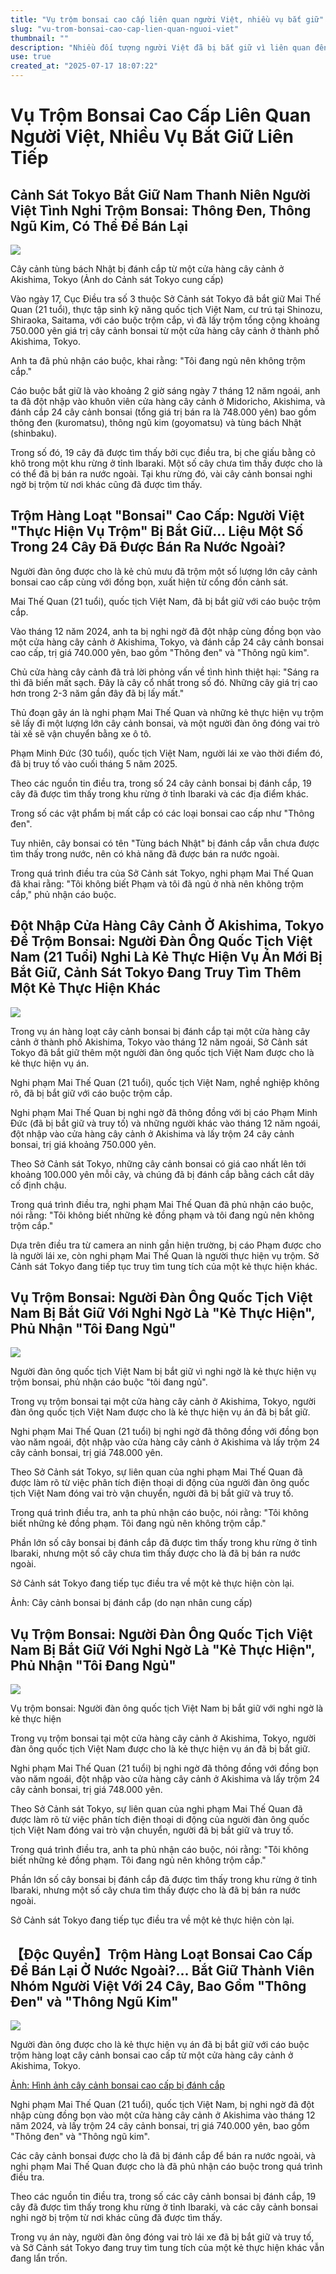 ```yaml
---
title: "Vụ trộm bonsai cao cấp liên quan người Việt, nhiều vụ bắt giữ"
slug: "vu-trom-bonsai-cao-cap-lien-quan-nguoi-viet"
thumbnail: ""
description: "Nhiều đối tượng người Việt đã bị bắt giữ vì liên quan đến vụ trộm 24 cây cảnh bonsai trị giá gần 750.000 yên tại Tokyo, trong đó một số cây nghi vấn đã được bán ra nước ngoài."
use: true
created_at: "2025-07-17 18:07:22"
---
```


# Vụ Trộm Bonsai Cao Cấp Liên Quan Người Việt, Nhiều Vụ Bắt Giữ Liên Tiếp

## Cảnh Sát Tokyo Bắt Giữ Nam Thanh Niên Người Việt Tình Nghi Trộm Bonsai: Thông Đen, Thông Ngũ Kim, Có Thể Để Bán Lại

![](/images/20250717-00000085-jij-000-10-view.webp)

Cây cảnh tùng bách Nhật bị đánh cắp từ một cửa hàng cây cảnh ở Akishima, Tokyo (Ảnh do Cảnh sát Tokyo cung cấp)

Vào ngày 17, Cục Điều tra số 3 thuộc Sở Cảnh sát Tokyo đã bắt giữ Mai Thế Quan (21 tuổi), thực tập sinh kỹ năng quốc tịch Việt Nam, cư trú tại Shinozu, Shiraoka, Saitama, với cáo buộc trộm cắp, vì đã lấy trộm tổng cộng khoảng 750.000 yên giá trị cây cảnh bonsai từ một cửa hàng cây cảnh ở thành phố Akishima, Tokyo.

Anh ta đã phủ nhận cáo buộc, khai rằng: "Tôi đang ngủ nên không trộm cắp."

Cáo buộc bắt giữ là vào khoảng 2 giờ sáng ngày 7 tháng 12 năm ngoái, anh ta đã đột nhập vào khuôn viên cửa hàng cây cảnh ở Midoricho, Akishima, và đánh cắp 24 cây cảnh bonsai (tổng giá trị bán ra là 748.000 yên) bao gồm thông đen (kuromatsu), thông ngũ kim (goyomatsu) và tùng bách Nhật (shinbaku).

Trong số đó, 19 cây đã được tìm thấy bởi cục điều tra, bị che giấu bằng cỏ khô trong một khu rừng ở tỉnh Ibaraki. Một số cây chưa tìm thấy được cho là có thể đã bị bán ra nước ngoài. Tại khu rừng đó, vài cây cảnh bonsai nghi ngờ bị trộm từ nơi khác cũng đã được tìm thấy.

## Trộm Hàng Loạt "Bonsai" Cao Cấp: Người Việt "Thực Hiện Vụ Trộm" Bị Bắt Giữ... Liệu Một Số Trong 24 Cây Đã Được Bán Ra Nước Ngoài?

Người đàn ông được cho là kẻ chủ mưu đã trộm một số lượng lớn cây cảnh bonsai cao cấp cùng với đồng bọn, xuất hiện từ cổng đồn cảnh sát.

Mai Thế Quan (21 tuổi), quốc tịch Việt Nam, đã bị bắt giữ với cáo buộc trộm cắp.

Vào tháng 12 năm 2024, anh ta bị nghi ngờ đã đột nhập cùng đồng bọn vào một cửa hàng cây cảnh ở Akishima, Tokyo, và đánh cắp 24 cây cảnh bonsai cao cấp, trị giá 740.000 yên, bao gồm "Thông đen" và "Thông ngũ kim".

Chủ cửa hàng cây cảnh đã trả lời phỏng vấn về tình hình thiệt hại: "Sáng ra thì đã biến mất sạch. Đây là cây cổ nhất trong số đó. Những cây giá trị cao hơn trong 2-3 năm gần đây đã bị lấy mất."

Thủ đoạn gây án là nghi phạm Mai Thế Quan và những kẻ thực hiện vụ trộm sẽ lấy đi một lượng lớn cây cảnh bonsai, và một người đàn ông đóng vai trò tài xế sẽ vận chuyển bằng xe ô tô.

Phạm Minh Đức (30 tuổi), quốc tịch Việt Nam, người lái xe vào thời điểm đó, đã bị truy tố vào cuối tháng 5 năm 2025.

Theo các nguồn tin điều tra, trong số 24 cây cảnh bonsai bị đánh cắp, 19 cây đã được tìm thấy trong khu rừng ở tỉnh Ibaraki và các địa điểm khác.

Trong số các vật phẩm bị mất cắp có các loại bonsai cao cấp như "Thông đen".

Tuy nhiên, cây bonsai có tên "Tùng bách Nhật" bị đánh cắp vẫn chưa được tìm thấy trong nước, nên có khả năng đã được bán ra nước ngoài.

Trong quá trình điều tra của Sở Cảnh sát Tokyo, nghi phạm Mai Thế Quan đã khai rằng: "Tôi không biết Phạm và tôi đã ngủ ở nhà nên không trộm cắp," phủ nhận cáo buộc.

## Đột Nhập Cửa Hàng Cây Cảnh Ở Akishima, Tokyo Để Trộm Bonsai: Người Đàn Ông Quốc Tịch Việt Nam (21 Tuổi) Nghi Là Kẻ Thực Hiện Vụ Án Mới Bị Bắt Giữ, Cảnh Sát Tokyo Đang Truy Tìm Thêm Một Kẻ Thực Hiện Khác

![](/images/20250717-07249101-jnn-000-3-view.webp)

Trong vụ án hàng loạt cây cảnh bonsai bị đánh cắp tại một cửa hàng cây cảnh ở thành phố Akishima, Tokyo vào tháng 12 năm ngoái, Sở Cảnh sát Tokyo đã bắt giữ thêm một người đàn ông quốc tịch Việt Nam được cho là kẻ thực hiện vụ án.

Nghi phạm Mai Thế Quan (21 tuổi), quốc tịch Việt Nam, nghề nghiệp không rõ, đã bị bắt giữ với cáo buộc trộm cắp.

Nghi phạm Mai Thế Quan bị nghi ngờ đã thông đồng với bị cáo Phạm Minh Đức (đã bị bắt giữ và truy tố) và những người khác vào tháng 12 năm ngoái, đột nhập vào cửa hàng cây cảnh ở Akishima và lấy trộm 24 cây cảnh bonsai, trị giá khoảng 750.000 yên.

Theo Sở Cảnh sát Tokyo, những cây cảnh bonsai có giá cao nhất lên tới khoảng 100.000 yên mỗi cây, và chúng đã bị đánh cắp bằng cách cắt dây cố định chậu.

Trong quá trình điều tra, nghi phạm Mai Thế Quan đã phủ nhận cáo buộc, nói rằng: "Tôi không biết những kẻ đồng phạm và tôi đang ngủ nên không trộm cắp."

Dựa trên điều tra từ camera an ninh gần hiện trường, bị cáo Phạm được cho là người lái xe, còn nghi phạm Mai Thế Quan là người thực hiện vụ trộm. Sở Cảnh sát Tokyo đang tiếp tục truy tìm tung tích của một kẻ thực hiện khác.

## Vụ Trộm Bonsai: Người Đàn Ông Quốc Tịch Việt Nam Bị Bắt Giữ Với Nghi Ngờ Là "Kẻ Thực Hiện", Phủ Nhận "Tôi Đang Ngủ"

![](/images/20250717-00000048-ann-000-4-view.webp)

Người đàn ông quốc tịch Việt Nam bị bắt giữ vì nghi ngờ là kẻ thực hiện vụ trộm bonsai, phủ nhận cáo buộc "tôi đang ngủ".

Trong vụ trộm bonsai tại một cửa hàng cây cảnh ở Akishima, Tokyo, người đàn ông quốc tịch Việt Nam được cho là kẻ thực hiện vụ án đã bị bắt giữ.

Nghi phạm Mai Thế Quan (21 tuổi) bị nghi ngờ đã thông đồng với đồng bọn vào năm ngoái, đột nhập vào cửa hàng cây cảnh ở Akishima và lấy trộm 24 cây cảnh bonsai, trị giá 748.000 yên.

Theo Sở Cảnh sát Tokyo, sự liên quan của nghi phạm Mai Thế Quan đã được làm rõ từ việc phân tích điện thoại di động của người đàn ông quốc tịch Việt Nam đóng vai trò vận chuyển, người đã bị bắt giữ và truy tố.

Trong quá trình điều tra, anh ta phủ nhận cáo buộc, nói rằng: "Tôi không biết những kẻ đồng phạm. Tôi đang ngủ nên không trộm cắp."

Phần lớn số cây bonsai bị đánh cắp đã được tìm thấy trong khu rừng ở tỉnh Ibaraki, nhưng một số cây chưa tìm thấy được cho là đã bị bán ra nước ngoài.

Sở Cảnh sát Tokyo đang tiếp tục điều tra về một kẻ thực hiện còn lại.

Ảnh: Cây cảnh bonsai bị đánh cắp (do nạn nhân cung cấp)

## Vụ Trộm Bonsai: Người Đàn Ông Quốc Tịch Việt Nam Bị Bắt Giữ Với Nghi Ngờ Là "Kẻ Thực Hiện", Phủ Nhận "Tôi Đang Ngủ"

![](/images/20250717-00010015-annd-000-2-view.webp)

Vụ trộm bonsai: Người đàn ông quốc tịch Việt Nam bị bắt giữ với nghi ngờ là kẻ thực hiện

Trong vụ trộm bonsai tại một cửa hàng cây cảnh ở Akishima, Tokyo, người đàn ông quốc tịch Việt Nam được cho là kẻ thực hiện vụ án đã bị bắt giữ.

Nghi phạm Mai Thế Quan (21 tuổi) bị nghi ngờ đã thông đồng với đồng bọn vào năm ngoái, đột nhập vào cửa hàng cây cảnh ở Akishima và lấy trộm 24 cây cảnh bonsai, trị giá 748.000 yên.

Theo Sở Cảnh sát Tokyo, sự liên quan của nghi phạm Mai Thế Quan đã được làm rõ từ việc phân tích điện thoại di động của người đàn ông quốc tịch Việt Nam đóng vai trò vận chuyển, người đã bị bắt giữ và truy tố.

Trong quá trình điều tra, anh ta phủ nhận cáo buộc, nói rằng: "Tôi không biết những kẻ đồng phạm. Tôi đang ngủ nên không trộm cắp."

Phần lớn số cây bonsai bị đánh cắp đã được tìm thấy trong khu rừng ở tỉnh Ibaraki, nhưng một số cây chưa tìm thấy được cho là đã bị bán ra nước ngoài.

Sở Cảnh sát Tokyo đang tiếp tục điều tra về một kẻ thực hiện còn lại.

## 【Độc Quyền】Trộm Hàng Loạt Bonsai Cao Cấp Để Bán Lại Ở Nước Ngoài?... Bắt Giữ Thành Viên Nhóm Người Việt Với 24 Cây, Bao Gồm "Thông Đen" và "Thông Ngũ Kim"

![](/images/20250717-01003049-fnn-000-2-view.webp)

Người đàn ông được cho là kẻ thực hiện vụ án đã bị bắt giữ với cáo buộc trộm hàng loạt cây cảnh bonsai cao cấp từ một cửa hàng cây cảnh ở Akishima, Tokyo.

[Ảnh: Hình ảnh cây cảnh bonsai cao cấp bị đánh cắp](https://www.fnn.jp/articles/gallery/903049?utm_source=headlines.yahoo.co.jp&utm_medium=referral&utm_campaign=partnerLink&image=2)

Nghi phạm Mai Thế Quan (21 tuổi), quốc tịch Việt Nam, bị nghi ngờ đã đột nhập cùng đồng bọn vào một cửa hàng cây cảnh ở Akishima vào tháng 12 năm 2024, và lấy trộm 24 cây cảnh bonsai, trị giá 740.000 yên, bao gồm "Thông đen" và "Thông ngũ kim".

Các cây cảnh bonsai được cho là đã bị đánh cắp để bán ra nước ngoài, và nghi phạm Mai Thế Quan được cho là đã phủ nhận cáo buộc trong quá trình điều tra.

Theo các nguồn tin điều tra, trong số các cây cảnh bonsai bị đánh cắp, 19 cây đã được tìm thấy trong khu rừng ở tỉnh Ibaraki, và các cây cảnh bonsai nghi ngờ bị trộm từ nơi khác cũng đã được tìm thấy.

Trong vụ án này, người đàn ông đóng vai trò lái xe đã bị bắt giữ và truy tố, và Sở Cảnh sát Tokyo đang truy tìm tung tích của một kẻ thực hiện khác vẫn đang lẩn trốn.